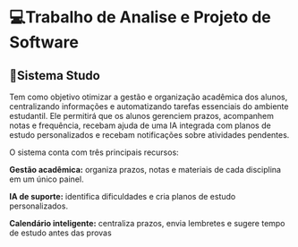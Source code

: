 # 💻Trabalho de Analise e Projeto de Software

## 📒Sistema Studo

Tem como objetivo otimizar a gestão e organização acadêmica dos alunos, centralizando informações e automatizando tarefas essenciais do ambiente estudantil. Ele permitirá que os alunos gerenciem prazos, acompanhem notas e frequência, recebam ajuda de uma IA integrada com planos de estudo personalizados e recebam notificações sobre atividades pendentes. 

O sistema conta com três principais recursos: 

**Gestão acadêmica:** organiza prazos, notas e materiais de cada disciplina em um único painel. 

**IA de suporte:** identifica dificuldades e cria planos de estudo personalizados. 

**Calendário inteligente:** centraliza prazos, envia lembretes e sugere tempo de estudo antes das provas 
